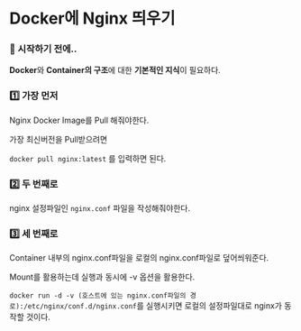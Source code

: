 # Docker에 Nginx 띄우기

### 🎊 시작하기 전에..

**Docker**와 **Container의 구조**에 대한 **기본적인 지식**이 필요하다.

### 1️⃣ 가장 먼저

Nginx Docker Image를 Pull 해줘야한다.

가장 최신버전을 Pull받으려면

`docker pull nginx:latest` 를 입력하면 된다.

### 2️⃣ 두 번째로

nginx 설정파일인 `nginx.conf` 파일을 작성해줘야한다. 

### 3️⃣ 세 번째로

Container 내부의 nginx.conf파일을 로컬의 nginx.conf파일로 덮어씌워준다.

Mount를 활용하는데 실행과 동시에 -v 옵션을 활용한다.

`docker run -d -v (호스트에 있는 nginx.conf파일의 경로):/etc/nginx/conf.d/nginx.conf`를 실행시키면 로컬의 설정파일대로 nginx가 동작할 것이다.
